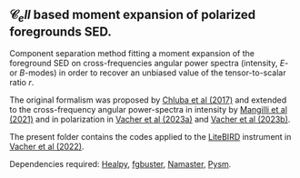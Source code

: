 ## $\mathcal{C}_ell$ based moment expansion of polarized foregrounds SED.

Component separation method fitting a moment expansion of the foreground SED on cross-frequencies angular power spectra (intensity, $E$- or $B$-modes) in order to recover an unbiased value of the tensor-to-scalar ratio $r$.

The original formalism was proposed by [Chluba et al (2017)](https://academic.oup.com/mnras/article/472/1/1195/4064377) and extended to the cross-frequency angular power-spectra in intensity by [Mangilli et al (2021)](https://www.aanda.org/articles/aa/abs/2021/03/aa37367-19/aa37367-19.html) and in polarization in [Vacher et al (2023a)](https://www.aanda.org/articles/aa/full_html/2023/01/aa43913-22/aa43913-22.html) and [Vacher et al (2023b)](https://www.aanda.org/articles/aa/full_html/2023/04/aa45292-22/aa45292-22.html).

The present folder contains the codes applied to the [LiteBIRD](https://academic.oup.com/ptep/article/2023/4/042F01/6835420?login=false) instrument in [Vacher et al (2022)](https://www.aanda.org/articles/aa/abs/2022/04/aa42664-21/aa42664-21.html).

Dependencies required: [Healpy](https://healpy.readthedocs.io/en/latest/), [fgbuster](https://github.com/fgbuster/fgbuster), [Namaster](https://github.com/LSSTDESC/NaMaster), [Pysm](https://github.com/galsci/pysm).